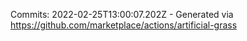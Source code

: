 Commits: 2022-02-25T13:00:07.202Z - Generated via https://github.com/marketplace/actions/artificial-grass
<br>
